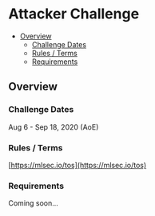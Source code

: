 # Attacker Challenge
<!-- vscode-markdown-toc -->
* [Overview](#overview)
    * [Challenge Dates](#challenge-dates)
    * [Rules / Terms](#rules-/-terms)
    * [Requirements](#requirements)

<!-- vscode-markdown-toc-config
	numbering=false
	autoSave=true
	/vscode-markdown-toc-config -->
<!-- /vscode-markdown-toc -->


## <a name='overview'></a>Overview

### <a name='challenge-dates'></a>Challenge Dates
Aug 6 - Sep 18, 2020 (AoE)

### <a name='rules-/-terms'></a>Rules / Terms
[https://mlsec.io/tos](https://mlsec.io/tos)

### <a name='requirements'></a>Requirements
Coming soon...

